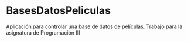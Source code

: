 # BasesDatosPeliculas
 Aplicación para controlar una base de datos de películas. Trabajo para la asignatura de Programación III
